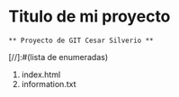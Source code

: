 # Titulo de mi proyecto

    ** Proyecto de GIT Cesar Silverio **
[//]:#(lista de enumeradas)
1. index.html
2. information.txt